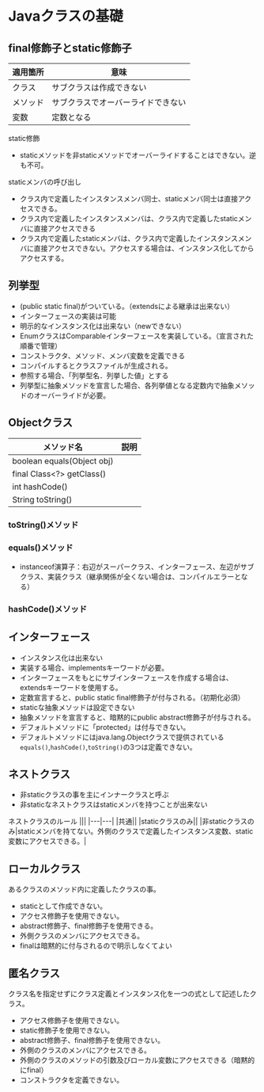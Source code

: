 # Javaクラスの基礎

## final修飾子とstatic修飾子

|適用箇所|意味|
|---|---|
|クラス|サブクラスは作成できない|
|メソッド|サブクラスでオーバーライドできない|
|変数|定数となる|

static修飾
- staticメソッドを非staticメソッドでオーバーライドすることはできない。逆も不可。

staticメンバの呼び出し
- クラス内で定義したインスタンスメンバ同士、staticメンバ同士は直接アクセスできる。
- クラス内で定義したインスタンスメンバは、クラス内で定義したstaticメンバに直接アクセスできる
- クラス内で定義したstaticメンバは、クラス内で定義したインスタンスメンバに直接アクセスできない。アクセスする場合は、インスタンス化してからアクセスする。

## 列挙型
- (public static final)がついている。（extendsによる継承は出来ない）
- インターフェースの実装は可能
- 明示的なインスタンス化は出来ない（newできない）
- EnumクラスはComparableインターフェースを実装している。（宣言された順番で管理）
- コンストラクタ、メソッド、メンバ変数を定義できる
- コンパイルするとクラスファイルが生成される。
- 参照する場合、「列挙型名．列挙した値」とする
- 列挙型に抽象メソッドを宣言した場合、各列挙値となる定数内で抽象メソッドのオーバーライドが必要。

## Objectクラス

|メソッド名|説明|
|---|---|
|boolean equals(Object obj)||
|final Class\<?> getClass()||
|int hashCode()||
|String toString()||

### toString()メソッド
### equals()メソッド
- instanceof演算子：右辺がスーパークラス、インターフェース、左辺がサブクラス、実装クラス（継承関係が全くない場合は、コンパイルエラーとなる）

### hashCode()メソッド

## インターフェース

- インスタンス化は出来ない
- 実装する場合、implementsキーワードが必要。
- インターフェースをもとにサブインターフェースを作成する場合は、extendsキーワードを使用する。
- 定数宣言すると、public static final修飾子が付与される。（初期化必須）
- staticな抽象メソッドは設定できない
- 抽象メソッドを宣言すると、暗黙的にpublic abstract修飾子が付与される。
- デフォルトメソッドに「protected」は付与できない。
- デフォルトメソッドにはjava.lang.Objectクラスで提供されている`equals()`,`hashCode()`,`toString()`の3つは定義できない。

## ネストクラス

- 非staticクラスの事を主にインナークラスと呼ぶ
- 非staticなネストクラスはstaticメンバを持つことが出来ない

ネストクラスのルール
|||
|---|---|
|共通||
|staticクラスのみ||
|非staticクラスのみ|staticメンバを持てない。外側のクラスで定義したインスタンス変数、static変数にアクセスできる。|


## ローカルクラス
あるクラスのメソッド内に定義したクラスの事。

- staticとして作成できない。
- アクセス修飾子を使用できない。
- abstract修飾子、final修飾子を使用できる。
- 外側クラスのメンバにアクセスできる。
- finalは暗黙的に付与されるので明示しなくてよい

## 匿名クラス
クラス名を指定せずにクラス定義とインスタンス化を一つの式として記述したクラス。

- アクセス修飾子を使用できない。
- static修飾子を使用できない。
- abstract修飾子、final修飾子を使用できない。
- 外側のクラスのメンバにアクセスできる。
- 外側のクラスのメソッドの引数及びローカル変数にアクセスできる（暗黙的にfinal）
- コンストラクタを定義できない。
